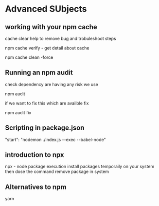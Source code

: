 # Advanced SUbjects

## working with your npm cache

cache clear help to remove bug and trobuleshoot steps

npm cache verify - get detail about cache

npm cache clean -force

## Running an npm audit

check dependency are having any risk we use

npm audit

if we want to fix this which are availble fix

npm audit fix

## Scripting in package.json

"start": "nodemon ./index.js --exec --babel-node"

## introduction to npx

npx - node package execution install packages temporaily on your system then dose the command remove package in system

## Alternatives to npm

yarn





